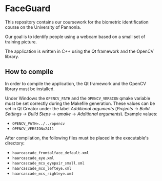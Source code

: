 FaceGuard 
=======================

This repository contains our coursework for the biometric identification course on the University of Pannonia.

Our goal is to identify people using a webcam based on a small set of training picture.

The application is written in C++ using the Qt framework and the OpenCV library.

How to compile
---------------

In order to compile the application, the Qt framework and the OpenCV library must be installed.

Under Windows the `OPENCV_PATH` and the `OPENCV_VERSION` qmake variable must be set correctly during the Makefile generation.
These values can be set in Qt Creator under the label _Additional arguments_ (_Projects_ → _Build Settings_ → _Build Steps_ → _qmake_ → _Additional arguments_).
Example values:

 - `OPENCV_PATH=../../opencv`
 - `OPENCV_VERSION=2411`

After compilation, the following files must be placed in the executable's directory:
- `haarcascade_frontalface_default.xml`
- `haarcascade_eye.xml`
- `haarcascade_mcs_eyepair_small.xml`
- `haarcascade_mcs_lefteye.xml`
- `haarcascade_mcs_righteye.xml`
